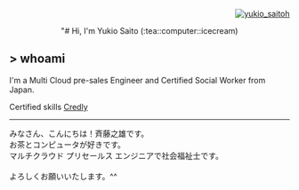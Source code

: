 <p align="right">
<a href="https://twitter.com/yukio_saitoh" target="blank">
    <img src="https://img.shields.io/twitter/follow/yukio_saitoh?logo=twitter&style=flat-square" alt="yukio_saitoh" />
</a>
</P>

<div align="center">
"# Hi, I'm Yukio Saito (:tea::computer::icecream)
</div>

## > whoami

I'm a Multi Cloud pre-sales Engineer and Certified Social Worker from Japan.

Certified skills <a href="https://www.credly.com/users/yukio-saito/badges?sort=-state_updated_at&page=1">Credly</a><br />

---



みなさん、こんにちは！斉藤之雄です。<br />
お茶とコンピュータが好きです。<br />
マルチクラウド プリセールス エンジニアで社会福祉士です。<br /><br />
よろしくお願いいたします。^^
